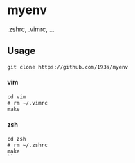 myenv
=====

.zshrc, .vimrc, ...


## Usage

```
git clone https://github.com/193s/myenv
```

#### vim
```
cd vim
# rm ~/.vimrc
make
```

#### zsh
```
cd zsh
# rm ~/.zshrc
make
``

